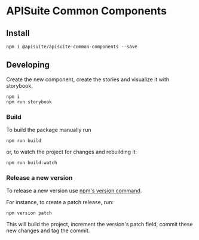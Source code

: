 # APISuite Common Components

## Install

```shell
npm i @apisuite/apisuite-common-components --save
```

## Developing

Create the new component, create the stories and visualize it with storybook.

```shell
npm i
npm run storybook
```

### Build

To build the package manually run

```shell
npm run build
```

or, to watch the project for changes and rebuilding it:

```shell
npm run build:watch
```

### Release a new version

To release a new version use [npm's version command](https://docs.npmjs.com/cli/version).

For instance, to create a patch release, run:

```shell
npm version patch
```

This will build the project, increment the version's patch field, commit these new changes and tag the commit.
